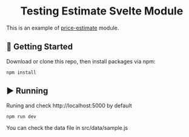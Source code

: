 

<h1 align="center">Testing Estimate Svelte Module</h1>


<p align="justify"> This is an example of <a href="https://github.com/bonillap/price-estimate">price-estimate</a> module.
</p>

## 🚥 Getting Started <a name = "getting_started"></a>

Download or clone this repo, then install packages via npm:


```
npm install
```

## ▶️ Running <a name = "running"></a>

Runing and check http://localhost:5000 by default
```javascript
npm run dev
```
You can check the data file in src/data/sample.js